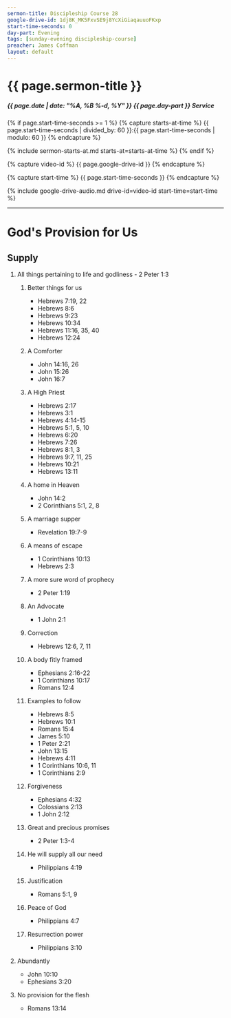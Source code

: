 ```yaml
---
sermon-title: Discipleship Course 28
google-drive-id: 1dj8K_MK5FxvSE9j8YcXiGiaqauuoFKxp
start-time-seconds: 0
day-part: Evening
tags: [sunday-evening discipleship-course]
preacher: James Coffman
layout: default
---
```


# {{ page.sermon-title }}

##### {{ page.date | date: "%A, %B %-d, %Y" }} {{ page.day-part }} Service

{% if page.start-time-seconds >= 1 %}
{% capture starts-at-time %}
{{ page.start-time-seconds | divided_by: 60 }}:{{ page.start-time-seconds | modulo: 60 }}
{% endcapture %}

{% include sermon-starts-at.md starts-at=starts-at-time %}
{% endif %}

{% capture video-id %}
{{ page.google-drive-id }}
{% endcapture %}

{% capture start-time %}
{{ page.start-time-seconds }}
{% endcapture %}

{% include google-drive-audio.md drive-id=video-id start-time=start-time %}

***

# God's Provision for Us

## Supply

1. All things pertaining to life and godliness - 2 Peter 1:3

    1. Better things for us

        - Hebrews 7:19, 22
        - Hebrews 8:6
        - Hebrews 9:23
        - Hebrews 10:34
        - Hebrews 11:16, 35, 40
        - Hebrews 12:24

    2. A Comforter

        - John 14:16, 26
        - John 15:26
        - John 16:7

    3. A High Priest

        - Hebrews 2:17
        - Hebrews 3:1
        - Hebrews 4:14-15
        - Hebrews 5:1, 5, 10
        - Hebrews 6:20
        - Hebrews 7:26
        - Hebrews 8:1, 3
        - Hebrews 9:7, 11, 25
        - Hebrews 10:21
        - Hebrews 13:11

    4. A home in Heaven

        - John 14:2
        - 2 Corinthians 5:1, 2, 8

    5. A marriage supper

        - Revelation 19:7-9

    6. A means of escape

        - 1 Corinthians 10:13
        - Hebrews 2:3

    7. A more sure word of prophecy

        - 2 Peter 1:19

    8. An Advocate

        - 1 John 2:1

    9. Correction

        - Hebrews 12:6, 7, 11

    10. A body fitly framed

        - Ephesians 2:16-22
        - 1 Corinthians 10:17
        - Romans 12:4

    11. Examples to follow

        - Hebrews 8:5
        - Hebrews 10:1
        - Romans 15:4
        - James 5:10
        - 1 Peter 2:21
        - John 13:15
        - Hebrews 4:11
        - 1 Corinthians 10:6, 11
        - 1 Corinthians 2:9

    12. Forgiveness

        - Ephesians 4:32
        - Colossians 2:13
        - 1 John 2:12

    13. Great and precious promises

        - 2 Peter 1:3-4

    14. He will supply all our need

        - Philippians 4:19

    15. Justification

        - Romans 5:1, 9

    16. Peace of God

        - Philippians 4:7

    17. Resurrection power

        - Philippians 3:10

2. Abundantly

    - John 10:10
    - Ephesians 3:20

3. No provision for the flesh

    - Romans 13:14